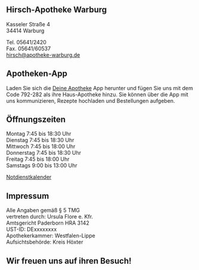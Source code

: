 ## Hirsch-Apotheke Warburg
Kasseler Straße 4  
34414 Warburg  

Tel. 05641/2420  
Fax. 05641/60537  
<a href="mailto:hirsch@apotheke-warburg.de">hirsch@apotheke-warburg.de</a>  

## Apotheken-App
Laden Sie sich die <a href="https://apps.apple.com/de/app/deine-apotheke/id1319896059">Deine Apotheke</a> App herunter und fügen Sie uns mit dem Code 792-282 als ihre Haus-Apotheke hinzu. Sie können über die App mit uns kommunizieren, Rezepte hochladen und Bestellungen aufgeben.


## Öffnungszeiten
Montag 7:45 bis 18:30 Uhr  
Dienstag 7:45 bis 18:30 Uhr  
Mittwoch 7:45 bis 18:00 Uhr  
Donnerstag 7:45 bis 18:30 Uhr  
Freitag 7:45 bis 18:00 Uhr  
Samstags 9:00 bis 13:00 Uhr  

<a href="https://www.akwl.de/notdienstkalender.php">Notdienstkalender</a>  

## Impressum
Alle Angaben gemäß § 5 TMG  
vertreten durch: Ursula Flore e. Kfr.  
Amtsgericht Paderborn HRA 3142  
UST-ID: DExxxxxxxx  
Apothekerkammer: Westfalen-Lippe  
Aufsichtsbehörde: Kreis Höxter  

## Wir freuen uns auf ihren Besuch!
